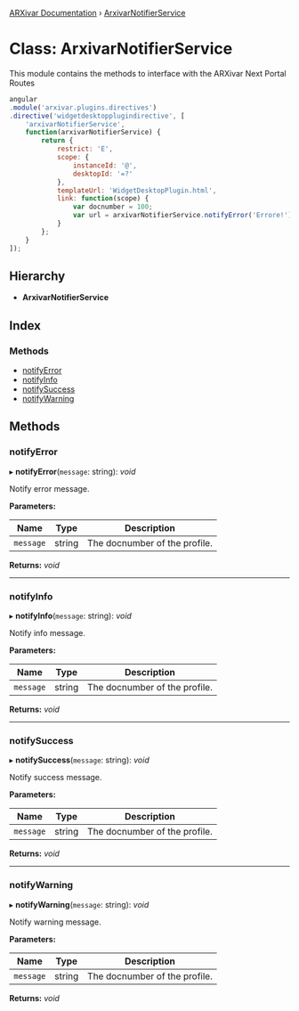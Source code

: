 [ARXivar Documentation](../globals.md) › [ArxivarNotifierService](arxivarnotifierservice.md)

# Class: ArxivarNotifierService

This module contains the methods to interface with the ARXivar Next Portal Routes
```javascript
angular
.module('arxivar.plugins.directives')
.directive('widgetdesktopplugindirective', [
	'arxivarNotifierService',
	function(arxivarNotifierService) {
		return {
			restrict: 'E',
			scope: {
				instanceId: '@',
				desktopId: '=?'
			},
			templateUrl: 'WidgetDesktopPlugin.html',
			link: function(scope) {
				var docnumber = 100;
				var url = arxivarNotifierService.notifyError('Errore!');
			}
		};
	}
]);
```

## Hierarchy

* **ArxivarNotifierService**

## Index

### Methods

* [notifyError](arxivarnotifierservice.md#notifyerror)
* [notifyInfo](arxivarnotifierservice.md#notifyinfo)
* [notifySuccess](arxivarnotifierservice.md#notifysuccess)
* [notifyWarning](arxivarnotifierservice.md#notifywarning)

## Methods

###  notifyError

▸ **notifyError**(`message`: string): *void*

Notify error message.

**Parameters:**

Name | Type | Description |
------ | ------ | ------ |
`message` | string | The docnumber of the profile.  |

**Returns:** *void*

___

###  notifyInfo

▸ **notifyInfo**(`message`: string): *void*

Notify info message.

**Parameters:**

Name | Type | Description |
------ | ------ | ------ |
`message` | string | The docnumber of the profile.  |

**Returns:** *void*

___

###  notifySuccess

▸ **notifySuccess**(`message`: string): *void*

Notify success message.

**Parameters:**

Name | Type | Description |
------ | ------ | ------ |
`message` | string | The docnumber of the profile.  |

**Returns:** *void*

___

###  notifyWarning

▸ **notifyWarning**(`message`: string): *void*

Notify warning message.

**Parameters:**

Name | Type | Description |
------ | ------ | ------ |
`message` | string | The docnumber of the profile.  |

**Returns:** *void*
